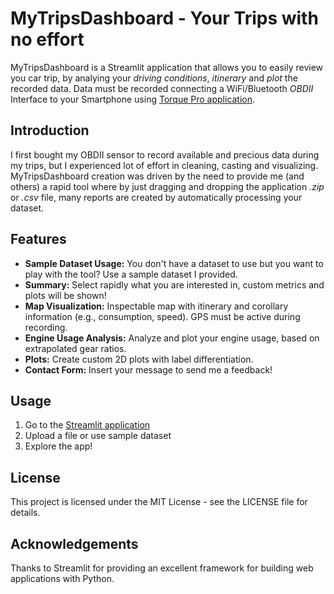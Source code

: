 # MyTripsDashboard - Your Trips with no effort
MyTripsDashboard is a Streamlit application  that allows you to easily review you car trip, by analying your _driving conditions_, _itinerary_ and _plot_ the recorded data. Data must be recorded connecting a WiFi/Bluetooth _OBDII_ Interface to your Smartphone using [Torque Pro application](https://play.google.com/store/apps/details?id=org.prowl.torque&pcampaignid=web_share).

## Introduction

I first bought my OBDII sensor to record available and precious data during my trips, but I experienced lot of effort in cleaning, casting and visualizing. 
MyTripsDashboard creation was driven by the need to provide me (and others) a rapid tool where by just dragging and dropping the application _.zip_ or _.csv_ file, many reports are created by automatically processing your dataset. 

## Features

- **Sample Dataset Usage:** You don't have a dataset to use but you want to play with the tool? Use a sample dataset I provided.
- **Summary:** Select rapidly what you are interested in, custom metrics and plots will be shown!
- **Map Visualization:** Inspectable map with itinerary and corollary information (e.g., consumption, speed). GPS must be active during recording. 
- **Engine Usage Analysis:** Analyze and plot your engine usage, based on extrapolated gear ratios.
- **Plots:** Create custom 2D plots with label differentiation.
- **Contact Form:** Insert your message to send me a feedback!


## Usage

1. Go to the [Streamlit application](https://linkhere.app/)
2. Upload a file or use sample dataset 
3. Explore the app!

## License
This project is licensed under the MIT License - see the LICENSE file for details.

## Acknowledgements
Thanks to Streamlit for providing an excellent framework for building web applications with Python.